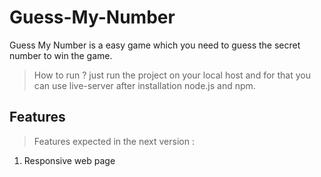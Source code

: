 # Guess-My-Number
Guess My Number is a easy game which you need to guess the secret number to win the game.
> How to run ?
 just run the project on your local host and for that you can use live-server after installation node.js and npm.
 
 ## Features
 > Features expected in the next version :
  1. Responsive web page
